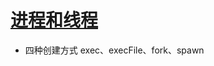 # [进程和线程](https://www.nodejs.red/#/nodejs/process-threads?id=%e5%bf%ab%e9%80%9f%e5%af%bc%e8%88%aa)

- 四种创建方式 exec、execFile、fork、spawn
